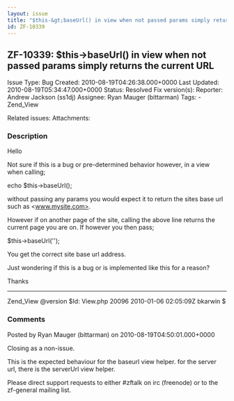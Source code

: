 ```yaml
---
layout: issue
title: "$this-&gt;baseUrl() in view when not passed params simply returns the current URL"
id: ZF-10339
---
```


ZF-10339: $this->baseUrl() in view when not passed params simply returns the current URL
----------------------------------------------------------------------------------------

 Issue Type: Bug Created: 2010-08-19T04:26:38.000+0000 Last Updated: 2010-08-19T05:34:47.000+0000 Status: Resolved Fix version(s): 
 Reporter:  Andrew Jackson (ss1dj)  Assignee:  Ryan Mauger (bittarman)  Tags: - Zend\_View
 
 Related issues: 
 Attachments: 
### Description

Hello

Not sure if this is a bug or pre-determined behavior however, in a view when calling;

echo $this->baseUrl();

without passing any params you would expect it to return the sites base url such as <www.mysite.com>.

However if on another page of the site, calling the above line returns the current page you are on. If however you then pass;

$this->baseUrl('');

You get the correct site base url address.

Just wondering if this is a bug or is implemented like this for a reason?

Thanks

- - - - - -

Zend\_View @version $Id: View.php 20096 2010-01-06 02:05:09Z bkarwin $

 

 

### Comments

Posted by Ryan Mauger (bittarman) on 2010-08-19T04:50:01.000+0000

Closing as a non-issue.

This is the expected behaviour for the baseurl view helper. for the server url, there is the serverUrl view helper.

Please direct support requests to either #zftalk on irc (freenode) or to the zf-general mailing list.

 

 